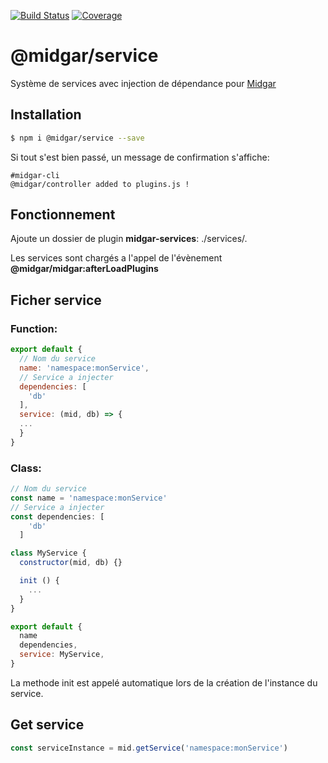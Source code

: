 [![Build Status](https://drone.midgar.io/api/badges/Midgar/service/status.svg)](https://drone.midgar.io/Midgar/service)
[![Coverage](https://sonar.midgar.io/api/project_badges/measure?project=Midgar%3Aservice&metric=coverage)](https://sonar.midgar.io/dashboard?id=Midgar%3Aservice)

# @midgar/service

Système de services avec injection de dépendance pour [Midgar](https://github.com/midgarjs/midgar)

## Installation

```sh
$ npm i @midgar/service --save
```

Si tout s'est bien passé, un message de confirmation s'affiche:
```
#midgar-cli
@midgar/controller added to plugins.js !
```

## Fonctionnement
Ajoute un dossier de plugin **midgar-services**: ./services/.

Les services sont chargés a l'appel de l'évènement **@midgar/midgar:afterLoadPlugins**

## Ficher service

### Function:

```js
export default {
  // Nom du service
  name: 'namespace:monService',
  // Service a injecter
  dependencies: [
    'db'
  ],
  service: (mid, db) => {
  ...
  }
}
```

### Class:
```js
// Nom du service
const name = 'namespace:monService'
// Service a injecter
const dependencies: [
    'db'
  ]

class MyService {
  constructor(mid, db) {}

  init () {
    ...
  }
}

export default {
  name
  dependencies,
  service: MyService,
}
```

La methode init est appelé automatique lors de la création de l'instance du service.

## Get service

```js
const serviceInstance = mid.getService('namespace:monService')
```
